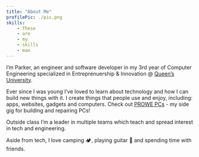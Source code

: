 ```yaml
---
title: "About Me"
profilePic: ./pic.png
skills:
    - These
    - are
    - my
    - skills
    - man
---
```


I’m Parker, an engineer and software developer in my 3rd year of Computer Engineering specialized in Entreprenuership & Innovation @ [Queen’s University](https://www.ece.queensu.ca/undergraduate/ECEi.html).

Ever since I was young I’ve loved to learn about technology and how I can build new things with it. I create things that people use and enjoy, including: apps, websites, gadgets and computers. Check out [PROWE PCs](https://pc.prowe.ca/) - my side gig for building and repairing PCs!

Outside class I’m a leader in multiple teams which teach and spread interest in tech and engineering.

Aside from tech, I love camping 🏕, playing guitar 🎸 and spending time with friends.
